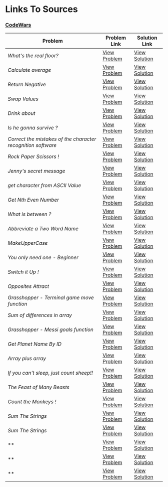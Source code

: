 # Links To Sources

### [CodeWars](https://codewars.com)


|        Problem                              |              Problem Link                                               |                     Solution Link                   |
|---------------------------------------------|-------------------------------------------------------------------------|-----------------------------------------------------|
| *What's the real floor?*                    | [View Problem](https://www.codewars.com/kata/574b3b1599d8f897470018f6)  | [View Solution](what's_the_real_floor.cpp)      
| *Calculate average*                         | [View Problem](https://www.codewars.com/kata/57a2013acf1fa5bfc4000921)  | [View Solution](calculate_average.cpp)      
| *Return Negative*                           | [View Problem](https://www.codewars.com/kata/55685cd7ad70877c23000102)  | [View Solution](return_negative.cpp)      
| *Swap Values*                               | [View Problem](https://www.codewars.com/kata/5388f0e00b24c5635e000fc6)  | [View Solution](swap_values.cpp)      
| *Drink about*                               | [View Problem](https://www.codewars.com/kata/56170e844da7c6f647000063)  | [View Solution](drink_about.cpp)      
| *Is he gonna survive ?*                     | [View Problem](https://www.codewars.com/kata/59ca8246d751df55cc00014c)  | [View Solution](is_he_gonna_survive.cpp)      
| *Correct the mistakes of the character recognition software* | [View Problem](https://www.codewars.com/kata/577bd026df78c19bca0002c0)| [View Solution](correct_mistakes.cpp) 
| *Rock Paper Scissors !*                     | [View Problem](https://www.codewars.com/kata/5672a98bdbdd995fad00000f)  | [View Solution](rock_paper_scissors.cpp)      
| *Jenny's secret message*                    | [View Problem](https://www.codewars.com/kata/55225023e1be1ec8bc000390)  | [View Solution](jenny's_secret_message.cpp)      
| *get character from ASCII Value*            | [View Problem](https://www.codewars.com/kata/55ad04714f0b468e8200001c)  | [View Solution](get_character_from_ASCII_value.cpp)  
| *Get Nth Even Number*                       | [View Problem](https://www.codewars.com/kata/5933a1f8552bc2750a0000ed)  | [View Solution](get_nth_even_number.cpp)      
| *What is between ?*                         | [View Problem](https://www.codewars.com/kata/55ecd718f46fba02e5000029)  | [View Solution](what_is_between.cpp)      
| *Abbreviate a Two Word Name*                | [View Problem](https://www.codewars.com/kata/57eadb7ecd143f4c9c0000a3)  | [View Solution](abbreviate_a_two_word_name.cpp)      
| *MakeUpperCase*                             | [View Problem](https://www.codewars.com/kata/57a0556c7cb1f31ab3000ad7)  | [View Solution](make_upper_case.cpp)      
| *You only need one - Beginner*              | [View Problem](https://www.codewars.com/kata/57cc975ed542d3148f00015b)  | [View Solution](you_only_need_one-beginner.cpp)      
| *Switch it Up !*                            | [View Problem](https://www.codewars.com/kata/5808dcb8f0ed42ae34000031)  | [View Solution](switch_it_up.cpp)      
| *Opposites Attract*                         | [View Problem](https://www.codewars.com/kata/555086d53eac039a2a000083)  | [View Solution](opposites_attract.cpp)      
| *Grasshopper - Terminal game move function* | [View Problem](https://www.codewars.com/kata/563a631f7cbbc236cf0000c2)  | [View Solution](grasshopper-terminal_function.cpp)   
| *Sum of differences in array*               | [View Problem](https://www.codewars.com/kata/5b73fe9fb3d9776fbf00009e)  | [View Solution](sum_of_differences_in_array.cpp)     
| *Grasshopper - Messi goals function*        | [View Problem](https://www.codewars.com/kata/55f73be6e12baaa5900000d4)  | [View Solution](grasshoppermessi_goals_function.cpp) 
| *Get Planet Name By ID*                     | [View Problem](https://www.codewars.com/kata/515e188a311df01cba000003)  | [View Solution](get_planet_Name_by_ID.cpp)      
| *Array plus array*                          | [View Problem](https://www.codewars.com/kata/5a2be17aee1aaefe2a000151)  | [View Solution](array_plus_array.cpp)      
| *If you can't sleep, just count sheep!!*    |[View Problem](https://www.codewars.com/kata/5b077ebdaf15be5c7f000077)|[View Solution](if_you_can't_sleep_just_count_sheep.cpp) 
| *The Feast of Many Beasts*                  | [View Problem](https://www.codewars.com/kata/5aa736a455f906981800360d)  | [View Solution](the_feast_of_many_beasts.cpp)      
| *Count the Monkeys !*                       | [View Problem](https://www.codewars.com/kata/56f69d9f9400f508fb000ba7)  | [View Solution](cunt_the_monkeys.cpp)      
| *Sum The Strings*                           | [View Problem](https://www.codewars.com/kata/5966e33c4e686b508700002d)  | [View Solution](sum_the_strings.cpp)      
| *Sum The Strings*                           | [View Problem](https://www.codewars.com/kata/)  | [View Solution](.cpp)      
| **                               | [View Problem](https://www.codewars.com/kata/)  | [View Solution](.cpp)      
| **                               | [View Problem](https://www.codewars.com/kata/)  | [View Solution](.cpp)      
| **                               | [View Problem](https://www.codewars.com/kata/)  | [View Solution](.cpp)      
  
